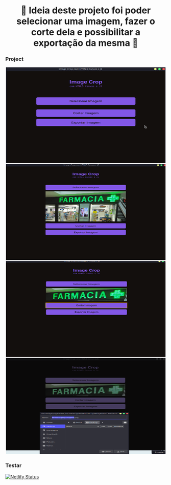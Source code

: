 <h1 align="center">
  🚀️ Ideia deste projeto foi poder selecionar uma imagem, fazer o corte dela e possibilitar a exportação da mesma 🚀️
</h1>

### Project


<div align="center"> 
  <img alt="projeto" src="./.github/project.png" width="500px" height="300px" />
  <img alt="projeto" src="./.github/imagem.png" width="500px" height="300px"/>
  <img alt="projeto" src="./.github/Corte.png" width="500px" height="300px"/>
  <img alt="projeto" src="./.github/Export.png" width="500px" height="300px"/>
</div>

### Testar

[![Netlify Status](https://api.netlify.com/api/v1/badges/46deacd7-cc31-4cd4-9232-fc34088e4c7c/deploy-status)](https://app.netlify.com/sites/hardcore-kirch-c0538c/deploys)